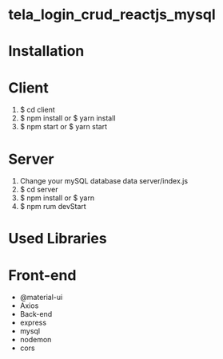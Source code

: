 # tela_login_crud_reactjs_mysql

# Installation

# Client
1. $ cd client
2. $ npm install 
  or $ yarn install
3. $ npm start 
 or $ yarn start

# Server
1. Change your mySQL database data server/index.js
2. $ cd server
3. $ npm install 
  or $ yarn
4. $ npm rum devStart



# Used Libraries
# Front-end
* @material-ui
* Axios
* Back-end
* express
* mysql
* nodemon
* cors
